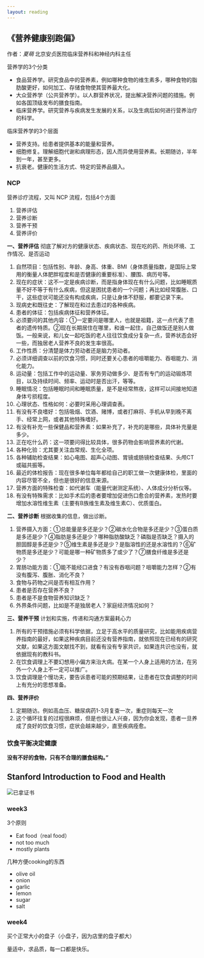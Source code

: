 ```yaml
---
layout: reading
---
```


## 《营养健康别跑偏》

作者：*夏萌* 北京安贞医院临床营养科和神经内科主任

营养学的3个分类
- 食品营养学。研究食品中的营养素，例如哪种食物的维生素多，哪种食物的脂肪酸更好，如何加工、存储食物使其营养最大化。
- 大众营养学（公共营养学）。以人群营养状况，提出解决营养问题的措施。例如各国顶级发布的膳食指南。
- 临床营养学。研究营养与疾病发生发展的关系，以及生病后如何进行营养治疗的科学。


临床营养学的3个层面
- 营养支持。给患者提供基本的能量和营养。
- 细胞修复。理解细胞代谢和病理形态，因人而异使用营养素。长期随访，半年到一年，甚至更多。
- 抗衰老。健康的生活方式、特定的营养品摄入。

### NCP

营养诊疗流程，又叫 NCP 流程，包括4个方面
1. 营养评估
2. 营养诊断
3. 营养干预
4. 营养评价

**一、营养评估** 彻底了解对方的健康状态、疾病状态、现在吃的药、所处环境、工作情况、是否运动
1. 自然项目：包括性别、年龄、身高、体重、BMI（身体质量指数，是国际上常用的衡量人体肥胖程度和是否健康的重要标准）、腰围、病历号等。
2. 现在的症状：这不一定是疾病诊断，而是指身体现在有什么问题，比如睡眠质量不好不等于有什么疾病，但这是困扰患者的一个问题；再比如经常腹胀、口干，这些症状可能还没有构成疾病，只是让身体不舒服，都要记录下来。
3. 现病史和既往史：了解现在和过去患过的各种疾病。
4. 患者的体征：包括疾病体征和营养体征。
5. 必须要问的其他内容：①一定要问是哪里人，也就是祖籍，这一点代表了患者的遗传特质。②现在长期居住在哪里，和谁一起住，自己做饭还是别人做饭。一般来说，和儿女一起吃饭的老人往往饮食成分复杂一点，营养状态会好一些，而独居老人营养不良的发生率很高。
6. 工作性质：分清楚是体力劳动者还是脑力劳动者。
7. 必须详细调查以前的饮食习惯，同时还要关心患者的咀嚼能力、吞咽能力、消化能力。
8. 运动量：包括工作中的运动量、家务劳动做多少、是否有专门的运动锻炼项目，以及持续时间、频率、运动时是否出汗，等等。
9. 睡眠情况：包括睡眠时间和睡眠质量，是不是经常熬夜，这样可以间接地知道身体亏损程度。
10. 心理状态、性格如何：必要时采用心理调查表。
11. 有没有不良嗜好：包括吸烟、饮酒、赌博，或者打麻将、手机从早到晚不离手、经常上网，或者其他特殊嗜好。
12. 有没有补充一些保健品和营养素：如果补充了，补充的是哪些，具体补充量是多少。
13. 正在吃什么药：这一项要问得比较具体，很多药物会影响营养素的代谢。
14. 各种化验：尤其要关注血常规、生化全项。
15. 各种辅助检查结果：如心电图、超声心动图、胃镜或肠镜检查结果、头颅CT或磁共振等。
16. 最近的体检报告：现在很多单位每年都给自己的职工做一次健康体检，里面的内容尽管不全，但也是很好的信息来源。
17. 营养方面的特殊检查：如代谢车（能量代谢测定系统）、人体成分分析仪等。
18. 有没有特殊需求：比如手术后的患者要增加促进伤口愈合的营养素，发热时要增加水溶性维生素（主要有B族维生素及维生素C）、优质蛋白。


**二、营养诊断** 根据收集的信息，做出诊断。
1. 营养摄入方面：①总能量是多还是少？②碳水化合物是多还是少？③蛋白质是多还是少？④脂肪是多还是少？哪种脂肪酸缺乏？磷脂是否缺乏？摄入的胆固醇是多还是少？⑤维生素是多还是少？是脂溶性的还是水溶性的？⑥矿物质是多还是少？可能是哪一种矿物质多了或少了？⑦膳食纤维是多还是少？
2. 胃肠功能方面：①能不能经口进食？有没有吞咽问题？咀嚼能力怎样？②有没有腹泻、腹胀、消化不良？
3. 食物与药物之间是否有相互作用？
4. 患者是否存在营养不良？
5. 患者是不是食物营养知识缺乏？
6. 外界条件问题，比如是不是独居老人？家庭经济情况如何？


**三、营养干预** 计划和实施，传递和沟通方案最耗心力
1. 所有的干预措施必须有科学依据，立足于高水平的质量研究，比如能用疾病营养指南的最好，如果这种疾病目前还没有营养指南，就依照现在已经有的研究文献，如果这方面文献找不到，就看有没有专家共识，如果连共识也没有，就依据现有的教科书。
2. 在饮食调理上不要幻想用小偏方来治大病。在某一个人身上适用的方法，在另外一个人身上不一定可以推广。
3. 饮食调理是个慢功夫，要告诉患者可能的预期结果，让患者在饮食调整的时间上有充分的思想准备。


**四、营养评价**
1. 定期随访。例如高血压、糖尿病药1-3月复查一次，重症则每天一次
2. 这个循环往复的过程很麻烦，但是也很让人兴奋，因为你会发现，患者一旦养成了良好的饮食习惯，症状会越来越少，直至疾病痊愈。


### 饮食平衡决定健康

**没有不好的食物，只有不合理的膳食结构。”**



## Stanford Introduction to Food and Health

![已拿证书](https://www.guofei.site/pictures_for_blog/certification/coursera/Stanford%20Introduction%20to%20Food%20and%20Health.jpg)

### week3
3个原则
- Eat food（real food）
- not too much
- mostly plants

几种方便cooking的东西
- olive oil
- onion
- garlic
- lemon
- sugar
- salt


### week4
买个正常大小的盘子（小盘子，因为店里的盘子都大）

量适中，求品质，每一口都是快乐。
